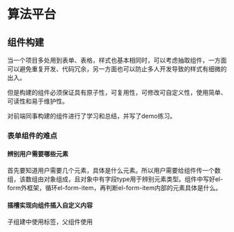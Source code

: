 # 算法平台

## 组件构建

当一个项目多处用到表单、表格，样式也基本相同时，可以考虑抽取组件，一方面可以避免重复开发、代码冗余，另一方面也可以防止多人开发导致的样式有细微的出入。

但是构建的组件必须保证具有原子性，可复用性，可修改可自定义性，使用简单、可读性和易于维护性。

对前端同事构建的组件进行了学习和总结，并写了demo练习。

### 表单组件的难点

#### 辨别用户需要哪些元素

首先要知道用户需要几个元素，具体是什么元素。所以用户需要给组件传一个数组，该数组由对象组成，且对象中有字段type用于辨别元素类型。组件中写好el-form外框架，循环el-form-item，再判断el-form-item内部的元素具体是什么。

#### 插槽实现向组件插入自定义内容

子组建中使用<slot :name="`${item.slotName}`"></slot>标签，父组件使用 <template v-slot:slotNamePar>，传参slotName: 'slotNamePar'。

#### 注意表单元素有自带的插槽

例el-input有prefix、suffix、prepend、append，写进组件有利于拓展组件功能，增加可复用性。

#### 注意子组件给父组件传递函数

当遇到，子组件需要给父组件传递函数时，例如<el-upload>上传文件前需要自定义一些其他的操作，则需要父组件将函数传递给子组件，由于data中无法调用method函数，所以将子组件通过传参的方式获取父组件的函数，所以父组件将函数定义在参数中

```js
handleRemove: () => {
    console.log(1111)
},
```

#### 父组件demo：form.vue

```vue
<template>
  <div class="form">
    <baseForm :formProps="formProps">
      <template v-slot:slotNamePar
        >具名插槽添加任意内容
        <el-button type="primary">插入按钮</el-button>
        <br />
        <i class="el-icon-edit"> 插入图标</i>
      </template>
    </baseForm>
  </div>
</template>

<script>
import baseForm from './components/baseForm.vue'

export default {
  name: 'form',
  components: { baseForm },
  data() {
    return {
      formProps: [
        {
          label: 'input框',
          type: 'input',
        },
        { label: '单选框', type: 'radio', value: ['标签1', '标签2'] },
        { label: '文字标签', type: 'text', text: '文字内容' },
        { type: 'slot', label: 'slot', slotName: 'slotNamePar' },
        {
          label: '上传文件',
          type: 'upload',
          url: 'https://jsonplaceholder.typicode.com/posts/',
          fileList: [],
          handleRemove: () => {
            console.log(1111)
          },
          beforeUpload: () => {
            console.log(2222)
          },
        },
      ],
    }
  },
}
</script>
```

#### 子组件demo：baseForm.vue

```vue
<template>
  <div class="base-form">
    <el-form ref="form" :model="form" label-width="80px">
      <template v-for="(item, index) in formProps">
        <el-form-item v-if="item" :label="`${item.label}`" :key="index">
          <span v-if="item.type === 'text'">{{ item.text }}</span>
          <el-input v-model="form.name" v-if="item.type === 'input'"></el-input>
          <el-radio-group v-model="form.resource" v-if="item.type === 'radio'">
            <template v-for="(valueItem, valueIndex) in item.value">
              <el-radio :label="valueItem" :key="valueIndex"></el-radio>
            </template>
          </el-radio-group>
          <slot v-if="item.type === 'slot'" :name="`${item.slotName}`" />
          <el-upload
            v-if="item.type === 'upload'"
            class="upload-demo"
            :action="item.url"
            :before-upload="item.beforeUpload"
            :on-remove="item.handleRemove"
            multiple
            :limit="3"
            :file-list="item.fileList"
          >
            <el-button size="small" type="primary">点击上传</el-button>
            <div slot="tip" class="el-upload__tip">
              只能上传jpg/png文件，且不超过500kb
            </div>
          </el-upload>
        </el-form-item>
      </template>
    </el-form>
  </div>
</template>

<script>
export default {
  name: 'baseForm',
  props: {
    formProps: {
      type: Object,
      required: true,
    },
  },
  data() {
    return {
      form: {},
    }
  },
}
</script>
```



# 微燃机

## 泛能画像：

### canvas使用

#### 页面定义

```html
<canvas id="analysis-canvas">您当前的版本不支持</canvas>
```

#### 初始化

```js
initCanvas() {
  canvas = document.getElementById('analysis-canvas')
  ctx = canvas.getContext('2d')
 
  canvas.width = 1000
  canvas.height = 500
  canvas.style.backgroundColor = '#ffcccc'
  this.drawLineCanvas()
},
```

这里要注意调用初始化函数要在mounted()中调用，否则无法获取到canva的dom元素。还有就是canvas以及ctx要定义全局变量，因为此处全局多个函数都要使用。

#### 绘制直线函数

```js
// 绘制直线
drawLineCanvas() {
  // 设置线条的颜色
  ctx.strokeStyle = '#000'
  // 设置线条的宽度
  ctx.lineWidth = 5
  // 绘制直线
  ctx.beginPath()
  // 起点
  ctx.moveTo(200, 200)
  // 终点
  ctx.lineTo(500, 200)
  ctx.closePath()
  ctx.stroke()
},
```

#### 绘制圆/扇形

```js
// 绘制圆/扇形
drawArcCanvas() {
  ctx.beginPath()
  /*
   * params
   * 圆心x坐标
   * 圆心y坐标
   * 半径
   * 起始角度
   * 结束角度
   * 方向，true 逆时针   false 顺时针  默认false，不写表示false
   */
  //顺时针封口扇形
  ctx.arc(200, 200, 100, 0, Math.PI / 2, false)
  ctx.strokeStyle = 'red'
  ctx.closePath()
  ctx.stroke()

  ctx.beginPath()
  //逆时针不封口扇形
  ctx.arc(100, 100, 50, this.angleToRadian(0), this.angleToRadian(90), true)
  ctx.strokeStyle = 'deepskyblue'
  ctx.stroke()
},
```

需要注意的是

1. ctx.closePath()会给绘制的曲线，起点和终点用直线连接，从而得到封闭图形，如果不想要封闭图形则不要加

2. ctx.stroke()是将刚刚的画笔所经过的路径绘制在页面的函数，如果不调用是不会显示在页面上的。

3. ctx.beginPath()是画笔落下开始绘制，如果想要绘制两个不相干的曲线就要加上这一句，如图1所示。如果想要绘制的效果是，前一个曲线的最后一个点，和当前曲线的起点相连接，就不要加上这句，这样前面的曲线和后面的曲线就是同一笔，就会连接起来且画笔粗细颜色等也是相同的，如图二。

   ![image-20220508052221209](C:\Users\pc\AppData\Roaming\Typora\typora-user-images\image-20220508052221209.png)

![image-20220508052330443](C:\Users\pc\AppData\Roaming\Typora\typora-user-images\image-20220508052330443.png)

#### 贝塞尔曲线

贝塞尔曲线由三点确定一条曲线，由moveTo(x0,y0)确定起点，quadraticCurveTo(x1,y1,x2,y2)，确定控制点和终点。起点和终点两点确定一条直线，控制点决定曲线哪个方向凸起，并决定曲线形状。

```js
quadraticCurve() {
  ctx.moveTo(200, 400)
  ctx.quadraticCurveTo(300, 300, 400, 400)
  ctx.stroke()
},
```

#### 绘制基础图形

其实通过直线和扇形组合已经可以完成大部分基础图形的绘制，如绘制矩形的函数可以通过组合起始点不同的直线绘制：

##### 用直线拼接无填充矩形

```js
drawUnfilledRectangle() {
  ctx.strokeStyle = '#00'
  ctx.fillStyle = '#e6c7ff'
  ctx.lineWidth = 2 // 设置线段宽度
  ctx.beginPath() // 开始点
  ctx.moveTo(30, 30)
  ctx.lineTo(230, 30)
  ctx.lineTo(230, 200)
  ctx.lineTo(30, 200)
  ctx.lineTo(30, 30)
  // ctx.closePath()
  ctx.stroke() // 进行绘制外边框
},
```

值得注意的是最后一条直线可以不用绘制，使用ctx.closePath()语句可以直接封口。

##### 用直线拼接有填充矩形

```js
// 用四条直线绘制填充矩形
drawFilledRectangle() {
  ctx.beginPath()
  ctx.moveTo(300, 30)
  ctx.lineTo(500, 30)
  ctx.lineTo(500, 200)
  ctx.lineTo(300, 200)
  ctx.lineTo(300, 30)
  ctx.fill() // 进行内容填充
  ctx.stroke() // 进行绘制外边框
},
```

1. 这里的语句ctx.fill()，就是给矩形填充
2. ctx.fillStyle设置填充的颜色，strokeStyle设置的是画笔的颜色

对比如图：

![image.png](https://cdn.nlark.com/yuque/0/2022/png/22822169/1648022923616-cd150d58-015a-4172-8ae7-3c354a8fe712.png)

##### rect()绘制矩形

当然canvas中有绘制矩形自带的方法：rect(x, y, width, height)，参数是左上角坐标加上宽高。

```js
drawRect() {
  ctx.strokeStyle = '#00'
  ctx.fillStyle = '#9f9'
  ctx.lineWidth = 2
  // 绘制非填充矩形
  ctx.beginPath()
  ctx.rect(550, 30, 200, 150)
  ctx.stroke()
  // 绘制非填充矩形
  ctx.beginPath()
  ctx.rect(800, 30, 200, 200)
  ctx.fill()
},
```

如图：

![image.png](https://cdn.nlark.com/yuque/0/2022/png/22822169/1648022985640-82d38d65-a7d2-4407-b707-27db5d865d75.png)

##### fillRect() / strokeRect()

fillRect()绘制填充矩形和strokeRect()绘制边框矩形，参数和和rect()一样。

#### 三次方贝塞尔曲线

微燃机泛能画像项目中，需要展示不规则的图形如下：

![image.png](https://cdn.nlark.com/yuque/0/2022/png/22822169/1648023001375-a904c00e-aaa5-4fd4-9e7c-a8c385f4c446.png)

该图形拿到手，其实可以分成五部分，又红色边框框柱的四部分曲线，以及紫色部分框住的直线。第5部分全部由直线组成非常好处理，只要确定好位置即可。最难处理的是1、2、3、4部分，其实1、2、3、4部分是有规律的，左右两边图形左右翻转，上下图形镜面翻转。所以烤炉是否有函数图像能将其表示。

![image.png](https://cdn.nlark.com/yuque/0/2022/png/22822169/1648023032842-7ecbcb36-4621-4f12-a119-bd5e416b8352.png)

一开始考虑贝塞尔曲线的组合，但是需要两个贝塞尔曲线的拼接，而且很难保证拼接处重合，所以我又发现了一个三次贝塞尔曲线，具有两个控制点，可以调整出图片的样子。

同二次贝塞尔，moveTo(x0,y0)确定起点，ctx.bezierCurveTo(x1, y1, x2, y2, x, y)，确定两个控制点和终点。由于可以决定两个方向的弯曲，所以方案可行。

```js
bezierCurve() {
  ctx.strokeStyle = '#FA7E2A'
  ctx.beginPath()
  ctx.moveTo(455, 375)
  ctx.bezierCurveTo(430, 80, 650, 550, 650, 350)
  ctx.stroke()
},
```

 ![image.png](https://cdn.nlark.com/yuque/0/2022/png/22822169/1648023063286-2ac8cddf-39be-4449-a12c-2330d4a4b095.png)

如图确定了起始点和终点，可以往两个方向拉伸，不过还有一个问题，就是控制点比较难以控制，如何控制好曲线形状，可以选用辅助工具，如https://cubic-bezier.com/#1,.01,0,1，这个网站可以通过需要调整曲线形状，得到控制点的坐标，最后在项目中调整坐标定位到合适的位置。

## 单站 / 全国

### echart使用

#### 安裝依赖包

```
npm install echarts
```

#### 引入echarts

```js
import echarts from 'echarts'
```

#### 页面确定echart区域

注意一定要给div添加宽高，否则无法显示。

```vue
<div id="chart_example"></div>
<style scoped lang="less">
  #chart_example {
    width: 500px;
    height: 500px;
    border: 1px solid red;
    margin: 0 auto;
  }
</style>
```

#### 定义数据、图表样式

echart是集成的组件，通过向传输对象格式的数据，控制组件想要的参数。

```js
 data() {
    return {
      option: {
        color: ['#f44'],
        tooltip: {
          trigger: 'axis',
          axisPointer: {
            type: 'shadow',
          },
        },
        xAxis: [
          {
            type: 'category',
            data: [
              '1月',
              '2月',
              '3月',
              '4月',
              '5月',
              '6月',
              '7月',
              '8月',
              '9月',
              '10月',
              '11月',
              '12月',
            ],
            axisTick: {
              alignWithLabel: true,
            },
          },
        ],
        yAxis: [
          {
            type: 'value',
          },
        ],
        series: [
          {
            name: '每月花费',
            type: 'bar',
            barWidth: '60%',
            data: [995, 666, 444, 858, 654, 236, 645, 546, 846, 225, 547, 356],
          },
        ],
      },
    }
  },
```

#### 初始化

```js
initEchart() {
  let myChart = echarts.init(document.getElementById('chart_example'))
  myChart.setOption(this.option)
},
```

### echart组件的构建

一个项目相同、不同组件中可能有多次使用到相同样式的图标，重复开发会导致代码冗余、不同人开发的细微样式出入等，所以主要构建统一组件，实现样式统一但数据不同的目的。

#### props传输必要参数

把项目中图表不变的因素写到子组件中，如的主题颜色，是否有悬浮提示，悬浮框样式等内容。把需要展示的动态值携程变量通过porps传输。

#### 监听父组件数据更新

当父组件数据更新时，porps只会在子组件构建时传输一次，所以要设置监听。

两点注意：

##### 父组件修改什么值

如果父组件修改的是对象里的某一个值，受ES5的限制，Vue.js不能检测到对象属性的添加或删除。如果父组件修改的是整个对象，则可以在子组件监听这个对象。

父组件

```js
this.chartData = {
	xlist: ['2018年', '2019年', '2021年', '2022年'],
	ylist: [100, 200, 100, 300],
}
```

子组件

```js
chartData: {
  immediate: true,
  handler: function (newVal, oldVal) {
    this.initEchart()
  },
},
```

##### 子组件的option定义的位置

不要定义在data里，要定义在函数中。因为data中的数据在构建的时候创建一次，其中定义的变量不会再随着变量值的改变而改变。

```js
initEchart() {
  let myChart = echarts.init(document.getElementById('chart_example'))
  myChart.setOption({
    title: {
      text: this.config.showText,
    },
    color: ['#f44'],
    tooltip: {
      trigger: 'axis',
      axisPointer: {
        type: 'shadow',
      },
    },
    xAxis: [
      {
        type: 'category',
        data: this.chartData.xlist,
        axisTick: {
          alignWithLabel: true,
        },
      },
    ],
    yAxis: [
      {
        type: 'value',
      },
    ],
    series: [
      {
        name: '每月花费',
        type: 'bar',
        barWidth: '60%',
        data: this.chartData.ylist,
      },
    ],
  })
},
```

#### 添加数据格式化

```js
axisLabel: {
  formatter: function (val) {
    return val + '❤'
  },
},
```

#### 自定义组件工具栏图标

toolbox有自带的工具图标，当自带的图标不能满足需要时，可采用以下方法：

```vue
<div
  :class="{ fullChart: true, fullActive: enlarge }"
  ref="fullChart"
></div>

<script>
data() {
	return { enlarge: false, myChart: null }
},
</script>

<style scoped lang="less">
.base-echart {
  height: 100%;
  width: 100%;
  overflow: hidden;
  flex: 1;
  box-sizing: border-box;
  height: 500px;

}
#chart_example {
	width: 50%;
	height: 500px;
}
.fullChart {
    background-color: antiquewhite;
    display: none;
    padding-left: 59px;
    padding-right: 10px;
    width: 100vh;
    height: 100vw;
    top: 50%;
    left: 50%;
    transform: translate3d(-50%, -50%, 0) rotate(90deg);
    background: #fff;
    position: fixed !important;
    z-index: 1001;
    box-sizing: border-box;
}
.fullActive {
	display: block;
}
</style>
```

```js
toolbox: {
  right: 25,
  top: 5,
  feature: {
    myFull: {
      show: true,
      title: '全屏查看',
      icon:
        'path://M161.568 188.352l0 0.16 0 202.912c0 15.52 12.608 28.096 28.096 28.096s28.096-12.608 28.096-28.096l0-130.88 162.656 178.944c10.432 11.52 28.096 12.288 39.616 1.856 11.52-10.432 12.288-28.096 1.856-39.616L252.48 215.552l140.704 0c15.52 0 28.096-12.608 28.096-28.096s-12.608-28.096-28.096-28.096L190.272 159.36c-6.912 0-13.376 2.464-18.112 6.752C171.712 166.4 171.232 166.848 170.784 167.328 164.64 172.864 161.568 180.672 161.568 188.352L161.568 188.352 161.568 188.352z' +
        'M862.432 188.352l0 0.16 0 202.912c0 15.52-12.608 28.096-28.096 28.096-15.52 0-28.096-12.608-28.096-28.096l0-130.88-162.656 179.104c-10.432 11.52-28.096 12.288-39.616 1.856-11.52-10.432-12.288-28.096-1.856-39.616l169.408-186.304-140.704 0c-15.52 0-28.096-12.608-28.096-28.096s12.608-28.096 28.096-28.096l202.912 0c6.912 0 13.376 2.464 18.112 6.752 0.448 0.32 0.928 0.768 1.376 1.216C859.36 172.864 862.432 180.672 862.432 188.352L862.432 188.352 862.432 188.352z' +
        'M161.568 835.488l0-0.16 0-202.912c0-15.52 12.608-28.096 28.096-28.096s28.096 12.608 28.096 28.096l0 130.88 162.656-178.944c10.432-11.52 28.096-12.288 39.616-1.856 11.52 10.432 12.288 28.096 1.856 39.616L252.48 808.288l140.704 0c15.52 0 28.096 12.608 28.096 28.096s-12.608 28.096-28.096 28.096L190.272 864.48c-6.912 0-13.376-2.464-18.112-6.752-0.448-0.32-0.928-0.768-1.376-1.216C164.64 851.008 161.568 843.328 161.568 835.488L161.568 835.488 161.568 835.488z' +
        'M862.432 835.488l0-0.16 0-202.912c0-15.52-12.608-28.096-28.096-28.096-15.52 0-28.096 12.608-28.096 28.096l0 130.88-162.656-178.944c-10.432-11.52-28.096-12.288-39.616-1.856-11.52 10.432-12.288 28.096-1.856 39.616l169.408 186.304-140.704 0c-15.52 0-28.096 12.608-28.096 28.096s12.608 28.096 28.096 28.096l202.912 0c6.912 0 13.376-2.464 18.112-6.752 0.448-0.32 0.928-0.768 1.376-1.216C859.36 851.008 862.432 843.328 862.432 835.488L862.432 835.488 862.432 835.488z',
      onclick: (e) => {
        let opts = e.getOption()
        // opts.toolbox[0].feature.myFull.show = false
        console.log('opts.toolbox[0] :>> ', opts.toolbox[0])
        this.enlarge = !this.enlarge
        this.$nextTick(() => {
          let fullchart = echarts.init(this.$refs.fullChart)
          fullchart.setOption(opts)
        })
      },
      iconStyle: {
        color: '##0780ED',
      },
    },
  },
},
```

##### 工具栏图标

icon后面跟的是工具栏图标的svg，获取矢量图的方法是从阿里巴巴矢量图官网https://www.iconfont.cn/，搜索/上传想要的图，点击svg模式下载，打开svg格式的图片，将d属性之后的全部内容进行拷贝，因为有的矢量图是多个矢量拼接而成，所以可能有多个d，都要拷贝出来进行拼接。

##### 点击图标触发的事件

onclick后面就是图标实现功能的函数

e.getoption()是e事件中的原型里的函数，用来获取到你在e中option中的所有配置项，可以在其中对echart的参数进行任意修改。e.setoption()就是对echart的option重新赋值，刷新图表。

![image.png](https://cdn.nlark.com/yuque/0/2022/png/22822169/1648211190972-77c96d69-c864-453c-b30d-822ed8802329.png)

opts.toolbox是图标工具栏数组，存的是你配置的所有工具栏，按顺序取值，可以获取到某一工具按钮。`opts.toolbox[0].feature.myFull.show = false`是设置工具栏隐藏，这个是按照交互规定来设置的，enlarge是用来控制放大后的div画布显示或隐藏，显示画布的样式fullActive注意写在fullChart下方，放大后的画布显示出来后，等页面完全渲染成功，重新将这个div定义为画布，并绘制图表。

### 轮播图注意事项

## vant 和 element ui

input删除按钮隐藏的思考

修改日期的组件的背景色

## vant日期组件没有年月日时